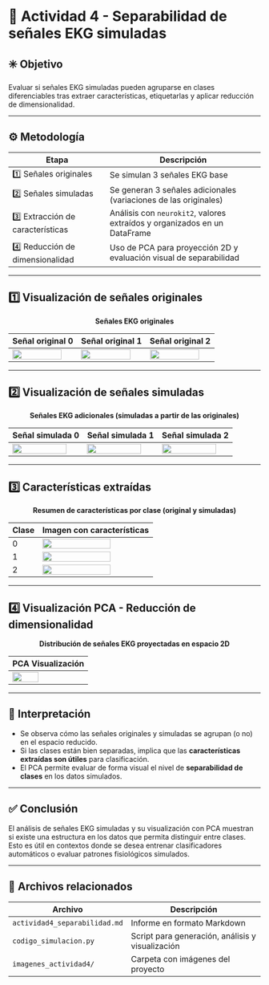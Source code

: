 # 🧪 Actividad 4 - Separabilidad de señales EKG simuladas

## ✳️ Objetivo

Evaluar si señales EKG simuladas pueden agruparse en clases diferenciables tras extraer características, etiquetarlas y aplicar reducción de dimensionalidad.

---

## ⚙️ Metodología

<div align="center">

| Etapa                           | Descripción                                                                 |
|--------------------------------|-----------------------------------------------------------------------------|
| 1️⃣ Señales originales          | Se simulan 3 señales EKG base                                              |
| 2️⃣ Señales simuladas           | Se generan 3 señales adicionales (variaciones de las originales)           |
| 3️⃣ Extracción de características | Análisis con `neurokit2`, valores extraídos y organizados en un DataFrame |
| 4️⃣ Reducción de dimensionalidad | Uso de PCA para proyección 2D y evaluación visual de separabilidad        |

</div>

---

## 1️⃣ Visualización de señales originales

<p align="center"><b>Señales EKG originales</b></p>

<div align="center">

| Señal original 0 | Señal original 1 | Señal original 2 |
|------------------|------------------|------------------|
| <img src="./imagenes_actividad4/original_0.png" width="90%"/> | <img src="./imagenes_actividad4/original_1.png" width="90%"/> | <img src="./imagenes_actividad4/original_2.png" width="90%"/> |

</div>

---

## 2️⃣ Visualización de señales simuladas

<p align="center"><b>Señales EKG adicionales (simuladas a partir de las originales)</b></p>

<div align="center">

| Señal simulada 0 | Señal simulada 1 | Señal simulada 2 |
|------------------|------------------|------------------|
| <img src="./imagenes_actividad4/simulada_0.png" width="90%"/> | <img src="./imagenes_actividad4/simulada_1.png" width="90%"/> | <img src="./imagenes_actividad4/simulada_2.png" width="90%"/> |

</div>

---

## 3️⃣ Características extraídas

<p align="center"><b>Resumen de características por clase (original y simuladas)</b></p>

<div align="center">

| Clase | Imagen con características |
|-------|-----------------------------|
| 0     | <img src="./imagenes_actividad4/caracteristicas_clase_0.png" width="80%"/> |
| 1     | <img src="./imagenes_actividad4/caracteristicas_clase_1.png" width="80%"/> |
| 2     | <img src="./imagenes_actividad4/caracteristicas_clase_2.png" width="80%"/> |

</div>

---

## 4️⃣ Visualización PCA - Reducción de dimensionalidad

<p align="center"><b>Distribución de señales EKG proyectadas en espacio 2D</b></p>

<div align="center">

| PCA Visualización |
|--------------------|
| <img src="./imagenes_actividad4/pca_resultado.png" width="60%"/> |

</div>

---

## 🧠 Interpretación

- Se observa cómo las señales originales y simuladas se agrupan (o no) en el espacio reducido.
- Si las clases están bien separadas, implica que las **características extraídas son útiles** para clasificación.
- El PCA permite evaluar de forma visual el nivel de **separabilidad de clases** en los datos simulados.

---

## ✅ Conclusión

El análisis de señales EKG simuladas y su visualización con PCA muestran si existe una estructura en los datos que permita distinguir entre clases.  
Esto es útil en contextos donde se desea entrenar clasificadores automáticos o evaluar patrones fisiológicos simulados.

---

## 📁 Archivos relacionados

| Archivo | Descripción |
|--------|-------------|
| `actividad4_separabilidad.md` | Informe en formato Markdown |
| `codigo_simulacion.py`       | Script para generación, análisis y visualización |
| `imagenes_actividad4/`       | Carpeta con imágenes del proyecto |

